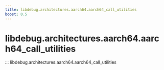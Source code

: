 ```yaml
---
title: libdebug.architectures.aarch64.aarch64_call_utilities
boost: 0.5
---
```

# libdebug.architectures.aarch64.aarch64_call_utilities
::: libdebug.architectures.aarch64.aarch64_call_utilities
